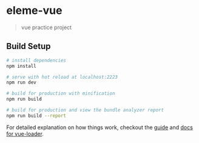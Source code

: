 # eleme-vue

>  vue practice project

## Build Setup

``` bash
# install dependencies
npm install

# serve with hot reload at localhost:2223
npm run dev

# build for production with minification
npm run build

# build for production and view the bundle analyzer report
npm run build --report
```

For detailed explanation on how things work, checkout the [guide](http://vuejs-templates.github.io/webpack/) and [docs for vue-loader](http://vuejs.github.io/vue-loader).
